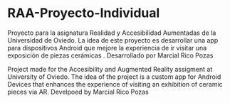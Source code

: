 # RAA-Proyecto-Individual

Proyecto para la asignatura Realidad y Accesibilidad Aumentadas de la Universidad de Oviedo. La idea de este proyecto es desarrollar una app para dispositivos Android que mejore la experiencia de ir visitar una exposición de piezas cerámicas . Desarrollado por Marcial Rico Pozas 


Project made for the Accesibility and Augmented Reality assigment at University of Oviedo. The idea of the project is a custom app for Android Devices that enhances the experience of visiting an exhibition of ceramic pieces via AR. Develpoed by Marcial Rico Pozas

